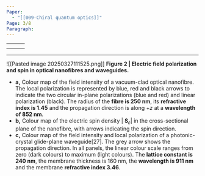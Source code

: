 ```yaml
---
Paper:
  - "[[009-Chiral quantum optics]]"
Page: 3/8
Paragraph:
---
```


|     |     |     |
| --- | --- | --- |
|     |     |     |
|     |     |     |


---
![[Pasted image 20250327111525.png]]
**Figure 2 | Electric field polarization and spin in optical nanofibres and waveguides.** 
- **a,** Colour map of the field intensity of a vacuum-clad optical nanofibre. The local polarization is represented by blue, red and black arrows to indicate the two circular in-plane polarizations (blue and red) and linear polarization (black). The radius of the **fibre is 250 nm**, its **refractive index is 1.45** and the propagation direction is along $+ z$ at a **wavelength of 852 nm**. 
- **b,** Colour map of the electric spin density | $\textbf{S}_\varepsilon$|  in the cross-sectional plane of the nanofibre, with arrows indicating the spin direction. 
- **c,** Colour map of the field intensity and local polarization of a photonic-crystal glide-plane waveguide[27]. The grey arrow shows the propagation direction. In all panels, the linear colour scale ranges from zero (dark colours) to maximum (light colours). The **lattice constant is 240 nm**, the membrane thickness is 160 nm, the **wavelength is 911 nm** and the membrane **refractive index 3.46**.